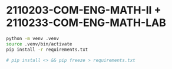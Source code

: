 # 2110203-COM-ENG-MATH-II + 2110233-COM-ENG-MATH-LAB

```bash
python -m venv .venv
source .venv/bin/activate
pip install -r requirements.txt

# pip install <> && pip freeze > requirements.txt
```
